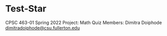 # Test-Star
CPSC 463-01
Spring 2022
Project: Math Quiz
Members:
Dimitra Doiphode dimitradoiphode@csu.fullerton.edu
